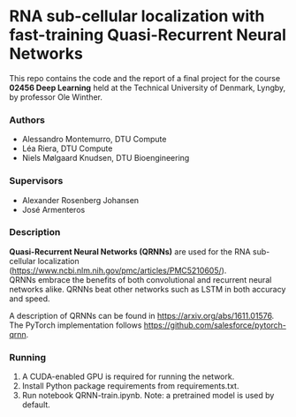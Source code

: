 # RNA sub-cellular localization with fast-training Quasi-Recurrent Neural Networks

This repo contains the code and the report of a final project for the course **02456 Deep Learning** held at the Technical University of Denmark, Lyngby, by professor Ole Winther.  

### Authors
- Alessandro Montemurro, DTU Compute
- Léa Riera, DTU Compute
- Niels Mølgaard Knudsen, DTU Bioengineering  

### Supervisors
- Alexander Rosenberg Johansen
- José Armenteros
 
 
### Description
**Quasi-Recurrent Neural Networks (QRNNs)** are used for the RNA sub-cellular localization (https://www.ncbi.nlm.nih.gov/pmc/articles/PMC5210605/).  
QRNNs embrace the benefits of both convolutional and recurrent neural networks alike. QRNNs beat other networks such as LSTM in both accuracy and speed.  

A description of QRNNs can be found in https://arxiv.org/abs/1611.01576. The PyTorch implementation follows https://github.com/salesforce/pytorch-qrnn.

### Running
1. A CUDA-enabled GPU is required for running the network.
2. Install Python package requirements from requirements.txt. 
3. Run notebook QRNN-train.ipynb. Note: a pretrained model is used by default. 
